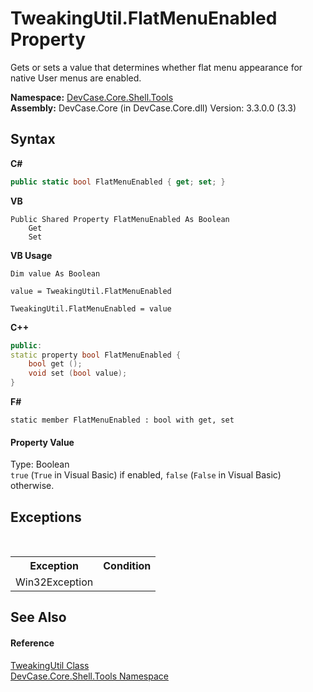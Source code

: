 # TweakingUtil.FlatMenuEnabled Property 
 

Gets or sets a value that determines whether flat menu appearance for native User menus are enabled.

**Namespace:**&nbsp;<a href="N_DevCase_Core_Shell_Tools">DevCase.Core.Shell.Tools</a><br />**Assembly:**&nbsp;DevCase.Core (in DevCase.Core.dll) Version: 3.3.0.0 (3.3)

## Syntax

**C#**<br />
``` C#
public static bool FlatMenuEnabled { get; set; }
```

**VB**<br />
``` VB
Public Shared Property FlatMenuEnabled As Boolean
	Get
	Set
```

**VB Usage**<br />
``` VB Usage
Dim value As Boolean

value = TweakingUtil.FlatMenuEnabled

TweakingUtil.FlatMenuEnabled = value
```

**C++**<br />
``` C++
public:
static property bool FlatMenuEnabled {
	bool get ();
	void set (bool value);
}
```

**F#**<br />
``` F#
static member FlatMenuEnabled : bool with get, set

```


#### Property Value
Type: Boolean<br />`true` (`True` in Visual Basic) if enabled, `false` (`False` in Visual Basic) otherwise.

## Exceptions
&nbsp;<table><tr><th>Exception</th><th>Condition</th></tr><tr><td>Win32Exception</td><td /></tr></table>

## See Also


#### Reference
<a href="T_DevCase_Core_Shell_Tools_TweakingUtil">TweakingUtil Class</a><br /><a href="N_DevCase_Core_Shell_Tools">DevCase.Core.Shell.Tools Namespace</a><br />